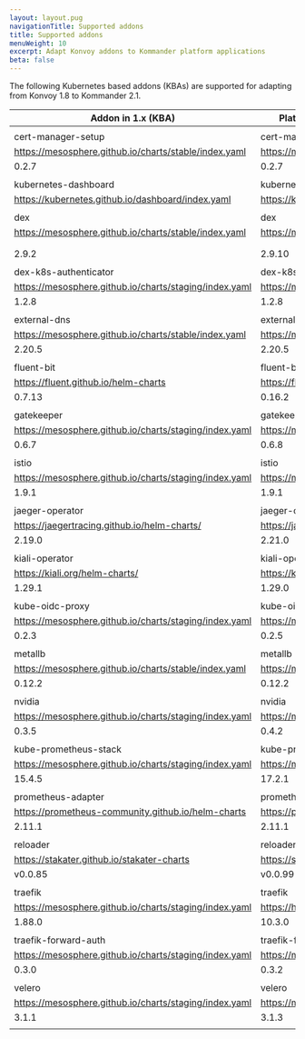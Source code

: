 ```yaml
---
layout: layout.pug
navigationTitle: Supported addons
title: Supported addons
menuWeight: 10
excerpt: Adapt Konvoy addons to Kommander platform applications
beta: false
---
```


<!-- markdownlint-disable MD0013 MD030 MD034 -->

The following Kubernetes based addons (KBAs) are supported for adapting from Konvoy 1.8 to Kommander 2.1.

| Addon in 1.x (KBA) | Platform Application in 2.1 (platform service) |
| --- | --- |
|  |  |
| cert-manager-setup | cert-manager-setup |
| https://mesosphere.github.io/charts/stable/index.yaml | https://mesosphere.github.io/charts/stable/index.yaml |
| 0.2.7 | 0.2.7 |
|  |  |
| kubernetes-dashboard | kubernetes-dashboard |
| https://kubernetes.github.io/dashboard/index.yaml | https://kubernetes.github.io/dashboard/index.yaml |
|  |  |
| dex | dex |
| https://mesosphere.github.io/charts/stable/index.yaml | https://mesosphere.github.io/charts/stable/index.yaml |
|  |  |
|  |  |
| 2.9.2 | 2.9.10 |
|  |  |
| dex-k8s-authenticator | dex-k8s-authenticator |
| https://mesosphere.github.io/charts/staging/index.yaml | https://mesosphere.github.io/charts/staging/index.yaml |
| 1.2.8 | 1.2.8 |
|  |  |
| external-dns | external-dns |
| https://mesosphere.github.io/charts/stable/index.yaml | https://mesosphere.github.io/charts/stable/index.yaml |
| 2.20.5 | 2.20.5 |
|  |  |
| fluent-bit | fluent-bit |
| https://fluent.github.io/helm-charts | https://fluent.github.io/helm-charts |
| 0.7.13 | 0.16.2 |
|  |  |
| gatekeeper | gatekeeper |
| https://mesosphere.github.io/charts/staging/index.yaml | https://mesosphere.github.io/charts/staging/index.yaml |
| 0.6.7 | 0.6.8 |
|  |  |
| istio | istio |
| https://mesosphere.github.io/charts/staging/index.yaml | https://mesosphere.github.io/charts/staging/index.yaml |
| 1.9.1 | 1.9.1 |
|  |  |
| jaeger-operator | jaeger-operator |
| https://jaegertracing.github.io/helm-charts/ | https://jaegertracing.github.io/helm-charts/ |
| 2.19.0 | 2.21.0 |
|  |  |
| kiali-operator | kiali-operator |
| https://kiali.org/helm-charts/ | https://kiali.org/helm-charts/ |
| 1.29.1 | 1.29.0 |
|  |  |
| kube-oidc-proxy | kube-oidc-proxy |
| https://mesosphere.github.io/charts/staging/index.yaml | https://mesosphere.github.io/charts/staging/index.yaml |
| 0.2.3 | 0.2.5 |
|  |  |
| metallb | metallb |
| https://mesosphere.github.io/charts/stable/index.yaml | https://mesosphere.github.io/charts/stable/index.yaml |
| 0.12.2 | 0.12.2 |
|  |  |
| nvidia | nvidia |
| https://mesosphere.github.io/charts/staging/index.yaml | https://mesosphere.github.io/charts/staging/index.yaml |
| 0.3.5 | 0.4.2 |
|  |  |
| kube-prometheus-stack | kube-prometheus-stack |
| https://mesosphere.github.io/charts/staging/index.yaml | https://mesosphere.github.io/charts/staging/index.yaml |
| 15.4.5 | 17.2.1 |
|  |  |
| prometheus-adapter | prometheus-adapter |
| https://prometheus-community.github.io/helm-charts | https://prometheus-community.github.io/helm-charts |
| 2.11.1 | 2.11.1 |
|  |  |
| reloader | reloader |
| https://stakater.github.io/stakater-charts | https://stakater.github.io/stakater-charts |
| v0.0.85 | v0.0.99 |
|  |  |
| traefik | traefik |
| https://mesosphere.github.io/charts/staging/index.yaml | https://helm.traefik.io/traefik |
| 1.88.0 | 10.3.0 |
|  |  |
| traefik-forward-auth | traefik-forward-auth |
| https://mesosphere.github.io/charts/staging/index.yaml | https://mesosphere.github.io/charts/staging/index.yaml |
| 0.3.0 | 0.3.2 |
|  |  |
| velero | velero |
| https://mesosphere.github.io/charts/staging/index.yaml | https://mesosphere.github.io/charts/staging/index.yaml |
| 3.1.1 | 3.1.3 |
|  |  |
